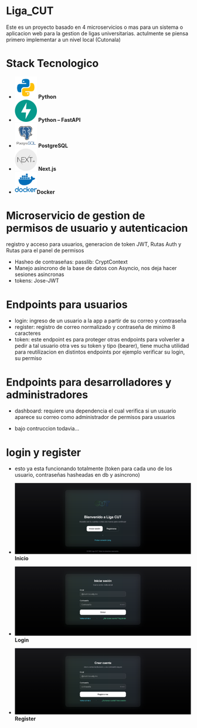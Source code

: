 # Liga_CUT
Este es un proyecto basado en 4 microservicios o mas para un sistema o aplicacion web para la gestion de ligas universitarias. actulmente se piensa primero implementar a un nivel local (Cutonala)

# Stack Tecnologico
- <img src="docs/images/python.png" alt="Python" width="60"> **Python** 
- <img src="docs//images/fastapi-1.svg" alt="FastAPI" width="60"> **Python – FastAPI**  
- <img src="docs/images/favpng_2b4808d3f42736a2e61232030a423db0.png" alt="PostgreSQL" width="60"> **PostgreSQL** 
- <img src="docs/images/next_white.webp" alt="Next.js" width="60"> **Next.js**
- <img src="docs/images/favpng_36b266c1a364845446f1ee58581d9790.png" alt="Docker" width="60">**Docker**

# Microservicio de gestion de permisos de usuario y autenticacion
registro y acceso para usuarios, generacion de token JWT, Rutas Auth 
y Rutas para el panel de permisos

- Hasheo de contraseñas: passlib: CryptContext
- Manejo asincrono de la base de datos con Asyncio, nos deja hacer sesiones asincronas
- tokens: Jose-JWT

# Endpoints para usuarios

- login: ingreso de un usuario a la app a partir de su correo y contraseña
- register: registro de correo normalizado y contraseña de minimo 8 caracteres
- token: este endpoint es para proteger otras endpoints para volverler a pedir a tal usuario otra ves su token y tipo (bearer), tiene mucha utilidad para reutilizacion en distintos endpoints por ejemplo verificar su login, su permiso

# Endpoints para desarrolladores y administradores

- dashboard: requiere una dependencia el cual verifica si un usuario aparece su correo como administrador de permisos para usuarios

- bajo contruccion todavia... 


# login y register

- esto ya esta funcionando totalmente (token para cada uno de los usuario, contraseñas hasheadas en db y asincrono)

- <img src="docs/images/bienvenida_app.png" alt="inicio"> **Inicio**  
- <img src="docs/images/iniciar_sesion_app.png" alt="inicio"> **Login**  
- <img src="docs/images/Crear_cuenta_app.png" alt="inicio"> **Register** 





